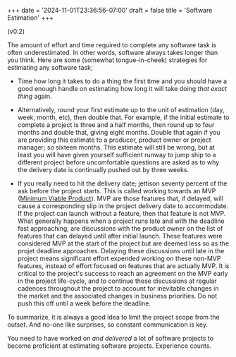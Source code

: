 +++
date = '2024-11-01T23:36:56-07:00'
draft = false 
title = 'Software Estimation'
+++

(v0.2)

The amount of effort and time required to complete any software task is often underestimated. In other words, software always takes longer than you think. Here are some (somewhat tongue-in-cheek) strategies for estimating any software task;

* Time how long it takes to do a thing the first time and you should have a good enough handle on estimating how long it will take doing *that exact thing* again.

* Alternatively, round your first estimate up to the unit of estimation (day, week, month, etc), then double that. For example, if the initial estimate to complete a project is three and a half months, then round up to four months and double that, giving eight months. Double that again if you are providing this estimate to a producer, product owner or project manager; so sixteen months. This estimate will still be wrong, but at least you will have given yourself sufficient runway to jump ship to a different project before uncomfortable questions are asked as to why the delivery date is continually pushed out by three weeks.

* If you really need to hit the delivery date; jettison seventy percent of the ask before the project starts. This is called working towards an MVP ([Minimum Viable Product](https://en.wikipedia.org/wiki/Minimum_viable_product)). MVP are those features that, if delayed, will cause a corresponding slip in the project delivery date to accommodate. If the project can launch without a feature, then that feature is not MVP. What generally happens when a project runs late and with the deadline fast approaching, are discussions with the product owner on the list of features that can delayed until after initial launch. These features were considered MVP at the start of the project but are deemed less so as the projet deadline approaches. Delaying these discussions until late in the project means significant effort expended working on these non-MVP features, instead of effort focused on features that are actually MVP. It is critical to the project's success to reach an agreement on the MVP early in the project life-cycle, and to continue these discussions at regular cadences throughout the project to account for inevitable changes in the market and the associated changes in business priorities. Do not push this off until a week before the deadline.

To summarize, it is always a good idea to limit the project scope from the outset. And no-one like surprises, so constant communication is key.

You need to have worked on *and delivered* a lot of software projects to become proficient at estimating software projects. Experience counts.
